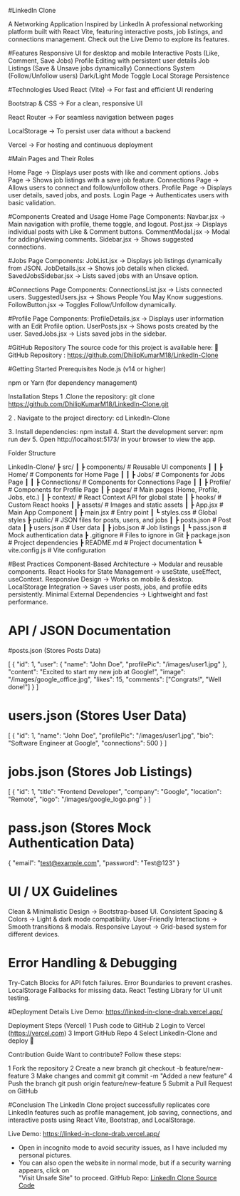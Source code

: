#LinkedIn Clone

A Networking Application Inspired by LinkedIn
A professional networking platform built with React Vite, featuring interactive posts, job listings, and connections management. Check out the Live Demo to explore its features.

#Features
Responsive UI for desktop and mobile
Interactive Posts (Like, Comment, Save Jobs)
Profile Editing with persistent user details
Job Listings (Save & Unsave jobs dynamically)
Connections System (Follow/Unfollow users)
Dark/Light Mode Toggle
Local Storage Persistence

#Technologies Used
React (Vite) → For fast and efficient UI rendering

Bootstrap & CSS → For a clean, responsive UI

React Router → For seamless navigation between pages

LocalStorage → To persist user data without a backend

Vercel → For hosting and continuous deployment

#Main Pages and Their Roles

Home Page → Displays user posts with like and comment options.
Jobs Page → Shows job listings with a save job feature.
Connections Page → Allows users to connect and follow/unfollow others.
Profile Page → Displays user details, saved jobs, and posts.
Login Page → Authenticates users with basic validation.

#Components Created and Usage
 Home Page Components:
  Navbar.jsx → Main navigation with profile, theme toggle, and logout.
  Post.jsx → Displays individual posts with Like & Comment buttons.
  CommentModal.jsx → Modal for adding/viewing comments.
  Sidebar.jsx → Shows suggested connections.

#Jobs Page Components:
  JobList.jsx → Displays job listings dynamically from JSON.
  JobDetails.jsx → Shows job details when clicked.
  SavedJobsSidebar.jsx → Lists saved jobs with an Unsave option.

#Connections Page Components:
  ConnectionsList.jsx → Lists connected users.
  SuggestedUsers.jsx → Shows People You May Know suggestions.
  FollowButton.jsx → Toggles Follow/Unfollow dynamically.

#Profile Page Components:
  ProfileDetails.jsx → Displays user information with an Edit Profile option.
  UserPosts.jsx → Shows posts created by the user.
  SavedJobs.jsx → Lists saved jobs in the sidebar.

#GitHub Repository
The source code for this project is available here:
🔗 GitHub Repository : https://github.com/DhilipKumarM18/LinkedIn-Clone

#Getting Started
Prerequisites
Node.js (v14 or higher)

npm or Yarn (for dependency management)

Installation Steps
1️ .Clone the repository:
    git clone https://github.com/DhilipKumarM18/LinkedIn-Clone.git

2️ . Navigate to the project directory:
    cd LinkedIn-Clone
  
3️. Install dependencies:
    npm install
4️. Start the development server:
    npm run dev
5️. Open http://localhost:5173/ in your browser to view the app.

  Folder Structure

  LinkedIn-Clone/
  ┣ src/
  ┃ ┣ components/      # Reusable UI components
  ┃ ┃ ┣ Home/          # Components for Home Page
  ┃ ┃ ┣ Jobs/          # Components for Jobs Page
  ┃ ┃ ┣ Connections/   # Components for Connections Page
  ┃ ┃ ┣ Profile/       # Components for Profile Page
  ┃ ┣ pages/           # Main pages (Home, Profile, Jobs, etc.)
  ┃ ┣ context/         # React Context API for global state
  ┃ ┣ hooks/           # Custom React hooks
  ┃ ┣ assets/          # Images and static assets
  ┃ ┣ App.jsx          # Main App Component
  ┃ ┣ main.jsx         # Entry point
  ┃ ┗ styles.css       # Global styles
  ┣ public/            # JSON files for posts, users, and jobs
  ┃ ┣ posts.json       # Post data
  ┃ ┣ users.json       # User data
  ┃ ┣ jobs.json        # Job listings
  ┃ ┗ pass.json        # Mock authentication data
  ┣ .gitignore         # Files to ignore in Git
  ┣ package.json       # Project dependencies
  ┣ README.md          # Project documentation
  ┗ vite.config.js     # Vite configuration
  
#Best Practices
 Component-Based Architecture → Modular and reusable components.
 React Hooks for State Management → useState, useEffect, useContext.
 Responsive Design → Works on mobile & desktop.
 LocalStorage Integration → Saves user posts, jobs, and profile edits persistently.
 Minimal External Dependencies → Lightweight and fast performance.

# API / JSON Documentation
#posts.json (Stores Posts Data)

[
  {
    "id": 1,
    "user": { "name": "John Doe", "profilePic": "/images/user1.jpg" },
    "content": "Excited to start my new job at Google!",
    "image": "/images/google_office.jpg",
    "likes": 15,
    "comments": ["Congrats!", "Well done!"]
  }
]
# users.json (Stores User Data)

[
  {
    "id": 1,
    "name": "John Doe",
    "profilePic": "/images/user1.jpg",
    "bio": "Software Engineer at Google",
    "connections": 500
  }
]
# jobs.json (Stores Job Listings)

[
  {
    "id": 1,
    "title": "Frontend Developer",
    "company": "Google",
    "location": "Remote",
    "logo": "/images/google_logo.png"
  }
]
# pass.json (Stores Mock Authentication Data)

{
  "email": "test@example.com",
  "password": "Test@123"
}
# UI / UX Guidelines
Clean & Minimalistic Design → Bootstrap-based UI.
Consistent Spacing & Colors → Light & dark mode compatibility.
User-Friendly Interactions → Smooth transitions & modals.
Responsive Layout → Grid-based system for different devices.

# Error Handling & Debugging
 Try-Catch Blocks for API fetch failures.
 Error Boundaries to prevent crashes.
 LocalStorage Fallbacks for missing data.
 React Testing Library for UI unit testing.
 
 #Deployment Details
 Live Demo: https://linked-in-clone-drab.vercel.app/

Deployment Steps (Vercel)
1️ Push code to GitHub
2️ Login to Vercel (https://vercel.com)
3️ Import GitHub Repo
4️ Select LinkedIn-Clone and deploy 🎉

 Contribution Guide
 Want to contribute? Follow these steps:

1️ Fork the repository
2️ Create a new branch
  git checkout -b feature/new-feature
3️ Make changes and commit
  git commit -m "Added a new feature"
4️ Push the branch
  git push origin feature/new-feature
5️ Submit a Pull Request on GitHub

#Conclusion
    The LinkedIn Clone project successfully replicates core LinkedIn features such as profile   management, job saving, connections, and interactive posts using React Vite, Bootstrap, and     LocalStorage.

 Live Demo:  https://linked-in-clone-drab.vercel.app/ 
 * Open in incognito mode to avoid security issues, as I have included my personal pictures.  
 * You can also open the website in normal mode, but if a security warning appears, click on   
  "Visit Unsafe Site" to proceed.
 GitHub Repo: [LinkedIn Clone Source Code](https://github.com/DhilipKumarM18/LinkedIn-Clone
)
